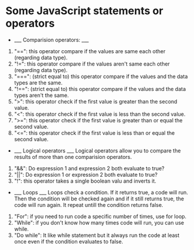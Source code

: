 # Some JavaScript statements or operators
* ___ Comparision operators: ___ 
1. "==": this operator compare if the values are same each other (regarding data type).
1. "!=": this operator compare if the values aren't same each other (regarding data type).
1. "===": (strict equal to) this operator compare if the values and the data types are the same.
1. "!==": (strict equal to) this operator compare if the values and the data types aren't the same.
1. ">": this operator check if the first value is greater than the second value.
1. "<": this operator check if the first value is less than the second value.
1. ">=": this operator check if the first value is greater than or equal the second value.
1. "<=": this operator check if the first value is less than or equal the second value.

* ___ Logical operators ___
Logical operators allow you to compare the results of more than one comparision operators.
1. "&&": Do expression 1 and expression 2 both evaluate to true?
1. "||": Do expression 1 or expression 2 both evaluate to true?
1. "!": this operator takes a single boolean valu and inverts it.

* ___ Loops ___ 
Loops check a condition. If it returns true, a code will run. Then the condition will be checked again and if it still returns true, the code will run again. It repeat untill the condition returns false.
1. "For": if you need to run code a specific number of times, use for loop.
1. "While": if you don't know how many times code will run, you can use while.
1. "Do while": It like while statement but it always run the code at least once even if the condition evaluates to false.
